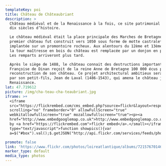 ```yaml
---
templateKey: poi
title: Château de Châteaubriant
description: >
  Château médiéval et de la Renaissance à la fois, ce site patrimonial raconte
  dix siècles d’histoire.

  Le château médiéval était la place principale des Marches de Bretagne. Le
  premier château fut construit vers 1050 sous forme de motte castrale*
  implantée sur un promontoire rocheux. Aux alentours du 12ème et 13ème siècle,
  la tour maîtresse en bois du château est remplacée par un donjon en pierre.
  Les remparts arriveront plus tard.

  Après le siège de 1488, le château connait des destructions importantes.
  Françoise de Dinan reçoit de la reine Anne de Bretagne 100 000 écus pour la
  reconstruction de son château. Ce projet architectural ambitieux sera repris
  par son petit-fils, Jean de Laval (1486-1543), qui amena le château jusqu’à la
  Renaissance.
lat: 47.719612
picture: /img/cha-teau-cha-teaubriant.jpg
iframe: >+
  <iframe
  src="https://flickrembed.com/cms_embed.php?source=flickr&layout=responsive&input=72157668106486357&sort=0&by=album&theme=default&scale=fill&limit=10&skin=default&autoplay=true"
  scrolling="no" frameborder="0" allowFullScreen="true"
  webkitallowfullscreen="true" mozallowfullscreen="true"><p><a 
  href="http://www.embedgooglemap.co.uk">http://www.embedgooglemap.co.uk/</a></p><small>Powered
  by <a href="https://flickrembed.com">flickr embed</a>.</small></iframe><script
  type="text/javascript">function showpics(){var
  a=$("#box").val();$.getJSON("http://api.flickr.com/services/feeds/photos_public.gne?tags="+a+"&tagmode=any&format=json&jsoncallback=?",function(a){$("#images").hide().html(a).fadeIn("fast"),$.each(a.items,function(a,e){$("<img/>").attr("src",e.media.m).appendTo("#images")})})}</script>

promote: false
link: 'https://www.flickr.com/photos/loireatlantique/albums/72157670146169948'
marker_type: default
media_type: photos
---
```


